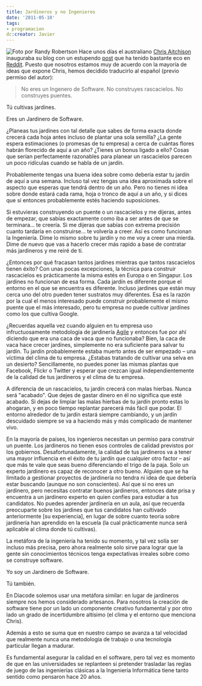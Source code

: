 ```yaml
---
title: Jardineros y no Ingenieros
date: '2011-05-10'
tags:
- programacion
dc:creator: Javier
---
```


![Foto por Randy Robertson](http://blog.diacode.com/wp-content/uploads/2011/05/464791157_b9965da377_b.jpeg)
Hace unos días el australiano 
[Chris Aitchison](http://chrisaitchison.com/) inauguraba su blog con un estupendo 
[post](http://chrisaitchison.com/2011/05/03/you-are-not-a-software-engineer) que ha tenido bastante eco en 
[Reddit](http://www.reddit.com/r/programming/comments/h4ob9/you_are_not_a_software_engineer_you_grow_gardens/). Puesto que nosotros estamos muy de acuerdo con la mayoría de ideas que expone Chris, hemos decidido traducirlo al español (previo permiso del autor):


<!--more-->

>No eres un Ingenero de Software. No construyes rascacielos. No construyes puentes.


Tú cultivas jardines.


Eres un Jardinero de Software.


¿Planeas tus jardines con tal detalle que sabes de forma exacta donde crecerá cada hoja antes incluso de plantar una sola semilla? ¿La gente espera estimaciones (o promesas de tu empresa) a cerca de cuántas flores habrán florecido de aquí a un año? ¿Tienes un bonus ligado a ello? Cosas que serían perfectamente razonables para planear un rascacielos parecen un poco ridículas cuando se habla de un jardín.


Probablemente tengas una buena idea sobre como debería estar tu jardín de aquí a una semana. Incluso tal vez tengas una idea aproximada sobre el aspecto que esperas que tendrá dentro de un año. Pero no tienes ni idea sobre donde estará cada rama, hoja o tronco de aquí a un año, y si dices que sí entonces probablemente estés haciendo suposiciones.


Si estuvieras construyendo un puente o un rascacielos y me dijeras, antes de empezar, que sabías exactamente como iba a ser antes de que se terminara... te creería. Si me dijeras que sabías con extrema precisión cuanto tardaría en construirse... te volvería a creer. Así es como funcionan la Ingeniería. Dime lo mismo sobre tu jardín y no me voy a creer una mierda. Dime de nuevo que vas a hacerlo crecer más rapido a base de contratar más jardineros y me reiré de ti.


¿Entonces por qué fracasan tantos jardines mientras que tantos rascacielos tienen éxito? Con unas pocas excepciones, la técnica para construir rascacielos es prácticamente la misma estés en Europa o en Singapur. Los jardines no funcionan de esa forma. Cada jardín es diferente porque el entorno en el que se encuentra es diferente. Incluso jardines que están muy cerca uno del otro pueden tener sustratos muy diferentes. Esa es la razón por la cual el menos interesado puede construir probablemente el mismo puente que el más interesado, pero tu empresa no puede cultivar jardines como los que cultiva Google.


¿Recuerdas aquella vez cuando alguien en tu empresa uso infructuosamente metodología de jardinería 
[Agile](http://en.wikipedia.org/wiki/Agile_software_development) y entonces fue por ahí diciendo que era una caca de vaca que no funcionaba? Bien, la caca de vaca hace crecer jardines, simplemente no era suficiente para salvar tu jardín. Tu jardín probablemente estaba muerto antes de ser empezado – una víctima del clima de tu empresa. ¿Estabas tratando de cultivar una selva en un desierto? Sencillamente, no puedes poner las mismas plantas que Facebook, Flickr o Twitter y esperar que crezcan igual independientemente de la calidad de tus jardineros y el clima de tu empresa.


A diferencia de un rascacielos, tu jardín crecerá con malas hierbas. Nunca será "acabado". Que dejes de gastar dinero en él no significa que esté acabado. Si dejas de limpiar las malas hierbas de tu jardín pronto estas lo ahogaran, y en poco tiempo replantar parecerá más fácil que podar. El entorno alrededor de tu jardín estará siempre cambiando, y un jardín descuidado siempre se va a haciendo más y más complicado de mantener vivo.


En la mayoría de países, los ingenieros necesitan un permiso para construir un puente. Los jardineros no tienen esos controles de calidad previstos por los gobiernos. Desafortunadamente, la calidad de tus jardineros va a tener una mayor influencia en el éxito de tu jardín que cualquier otro factor – así que más te vale que seas bueno diferenciando el trigo de la paja. Solo un experto jardinero es capaz de reconocer a otro bueno. Alguien que se ha limitado a gestionar proyectos de jardinería no tendra ni idea de que debería estar buscando (aunque no son conscientes). Así que si no eres un jardinero, pero necesitas contratar buenos jardineros, entonces date prisa y encuentra a un jardinero experto en quien confíes para estudiar a tus candidatos. No puedes aprender jardinería en un aula, así que recuerda preocuparte sobre los jardines que tus candidatos han cultivado anteriormente [su experiencia], en lugar de sobre cuanto teoria sobre jardinería han aprendido en la escuela (la cual prácticamente nunca será aplicable al clima donde tú cultivas).


La metáfora de la ingeniería ha tenido su momento, y tal vez solía ser incluso más precisa, pero ahora realmente solo sirve para lograr que la gente sin conocimientos técnicos tenga expectativas irreales sobre como se construye software.


Yo soy un Jardinero de Software.


Tú también.


En Diacode solemos usar una metáfora similar: en lugar de jardineros siempre nos hemos considerado artesanos. Para nosotros la creación de software tiene por un lado un componente creativo fundamental y por otro lado un grado de incertidumbre altísimo (el 
clima y el 
entorno que menciona Chris).


Además a esto se suma que en nuestro campo se avanza a tal velocidad que realmente nunca una metodología de trabajo o una tecnología particular llegan a madurar.


Es fundamental asegurar la calidad en el software, pero tal vez es momento de que en las universidades se replanteen si pretender trasladar las reglas de juego de las ingenierías clásicas a la Ingeniería Informática tiene tanto sentido como pensaron hace 20 años.
